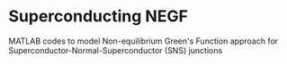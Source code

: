 # Superconducting NEGF 

MATLAB codes to model Non-equilibrium Green's Function approach for Superconductor-Normal-Superconductor (SNS) junctions







